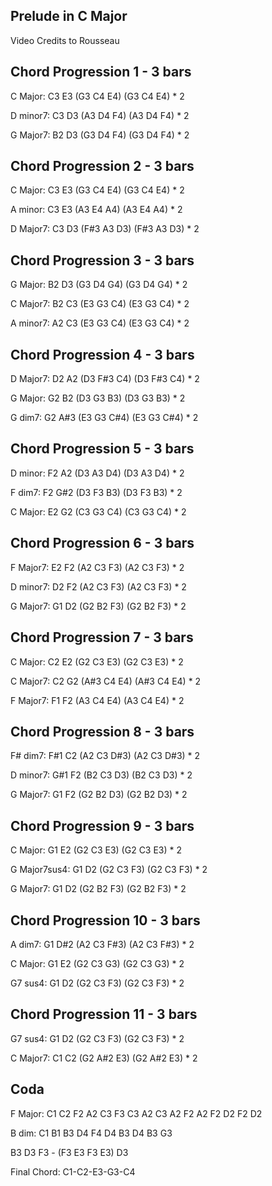 ## Prelude in C Major

<Youtube videoId="frxT2qB1POQ"/>

Video Credits to Rousseau

## Chord Progression 1 - 3 bars

C Major: C3 E3 (G3 C4 E4) (G3 C4 E4) \* 2

D minor7: C3 D3 (A3 D4 F4) (A3 D4 F4) \* 2

G Major7: B2 D3 (G3 D4 F4) (G3 D4 F4) \* 2

## Chord Progression 2 - 3 bars

C Major: C3 E3 (G3 C4 E4) (G3 C4 E4) \* 2

A minor: C3 E3 (A3 E4 A4) (A3 E4 A4) \* 2

D Major7: C3 D3 (F#3 A3 D3) (F#3 A3 D3) \* 2

## Chord Progression 3 - 3 bars

G Major: B2 D3 (G3 D4 G4) (G3 D4 G4) \* 2

C Major7: B2 C3 (E3 G3 C4) (E3 G3 C4) \* 2

A minor7: A2 C3 (E3 G3 C4) (E3 G3 C4) \* 2

## Chord Progression 4 - 3 bars

D Major7: D2 A2 (D3 F#3 C4) (D3 F#3 C4) \* 2

G Major: G2 B2 (D3 G3 B3) (D3 G3 B3) \* 2

G dim7: G2 A#3 (E3 G3 C#4) (E3 G3 C#4) \* 2

## Chord Progression 5 - 3 bars

D minor: F2 A2 (D3 A3 D4) (D3 A3 D4) \* 2

F dim7: F2 G#2 (D3 F3 B3) (D3 F3 B3) \* 2

C Major: E2 G2 (C3 G3 C4) (C3 G3 C4) \* 2

## Chord Progression 6 - 3 bars

F Major7: E2 F2 (A2 C3 F3) (A2 C3 F3) \* 2

D minor7: D2 F2 (A2 C3 F3) (A2 C3 F3) \* 2

G Major7: G1 D2 (G2 B2 F3) (G2 B2 F3) \* 2

## Chord Progression 7 - 3 bars

C Major: C2 E2 (G2 C3 E3) (G2 C3 E3) \* 2

C Major7: C2 G2 (A#3 C4 E4) (A#3 C4 E4) \* 2

F Major7: F1 F2 (A3 C4 E4) (A3 C4 E4) \* 2

## Chord Progression 8 - 3 bars

F# dim7: F#1 C2 (A2 C3 D#3) (A2 C3 D#3) \* 2

D minor7: G#1 F2 (B2 C3 D3) (B2 C3 D3) \* 2

G Major7: G1 F2 (G2 B2 D3) (G2 B2 D3) \* 2

## Chord Progression 9 - 3 bars

C Major: G1 E2 (G2 C3 E3) (G2 C3 E3) \* 2

G Major7sus4: G1 D2 (G2 C3 F3) (G2 C3 F3) \* 2

G Major7: G1 D2 (G2 B2 F3) (G2 B2 F3) \* 2

## Chord Progression 10 - 3 bars

A dim7: G1 D#2 (A2 C3 F#3) (A2 C3 F#3) \* 2

C Major: G1 E2 (G2 C3 G3) (G2 C3 G3) \* 2

G7 sus4: G1 D2 (G2 C3 F3) (G2 C3 F3) \* 2

## Chord Progression 11 - 3 bars

G7 sus4: G1 D2 (G2 C3 F3) (G2 C3 F3) \* 2

C Major7: C1 C2 (G2 A#2 E3) (G2 A#2 E3) \* 2

## Coda

F Major: C1 C2 F2 A2 C3 F3 C3 A2 C3 A2 F2 A2 F2 D2 F2 D2

B dim: C1 B1 B3 D4 F4 D4 B3 D4 B3 G3

B3 D3 F3 - (F3 E3 F3 E3) D3

Final Chord: C1-C2-E3-G3-C4
